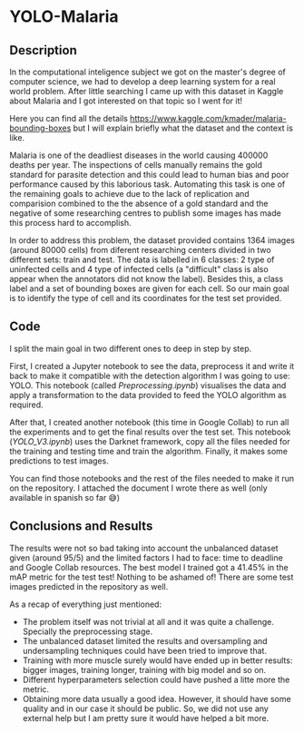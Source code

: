 # YOLO-Malaria

## Description

In the computational inteligence subject we got on the master's degree of computer science, we had to develop a deep learning system for a real world problem. After little searching I came up with this dataset in Kaggle about Malaria and I got interested on that topic so I went for it!

Here you can find all the details https://www.kaggle.com/kmader/malaria-bounding-boxes but I will explain briefly what the dataset and the context is like.

Malaria is one of the deadliest diseases in the world causing 400000 deaths per year. The inspections of cells manually remains the gold standard for parasite detection and this could lead to human bias and poor performance caused by this laborious task. Automating this task is one of the remaining goals to achieve due to the lack of replication and comparision combined to the the absence of a gold standard and the negative of some researching centres to publish some images has made this process hard to accomplish.

In order to address this problem, the dataset provided contains 1364 images (around 80000 cells) from diferent researching centers divided in two different sets: train and test. The data is labelled in 6 classes: 2 type of uninfected cells and 4 type of infected cells (a "difficult" class is also appear when the annotators did not know the label). Besides this, a class label and a set of bounding boxes are given for each cell. So our main goal is to identify the type of cell and its coordinates for the test set provided.


## Code

I split the main goal in two different ones to deep in step by step.

First, I created a Jupyter notebook to see the data, preprocess it and write it back to make it compatible with the detection algorithm I was going to use: YOLO.
This notebook (called _Preprocessing.ipynb_) visualises the data and apply a transformation to the data provided to feed the YOLO algorithm as required.

After that, I created another notebook (this time in Google Collab) to run all the experiments and to get the final results over the test set. This notebook (_YOLO_V3.ipynb_) uses the Darknet framework, copy all the files needed for the training and testing time and train the algorithm. Finally, it makes some predictions to test images.

You can find those notebooks and the rest of the files needed to make it run on the repository. I attached the document I wrote there as well (only available in spanish so far 😅)


## Conclusions and Results

The results were not so bad taking into account the unbalanced dataset given (around 95/5) and the limited factors I had to face: time to deadline and Google Collab resources. The best model I trained got a 41.45% in the mAP metric for the test test! Nothing to be ashamed of! There are some test images predicted in the repository as well.

As a recap of everything just mentioned:
+ The problem itself was not trivial at all and it was quite a challenge. Specially the preprocessing stage.
+ The unbalanced dataset limited the results and oversampling and undersampling techniques could have been tried to improve that.
+ Training with more muscle surely would have ended up in better results: bigger images, training longer, training with big model and so on.
+ Different hyperparameters selection could have pushed a litte more the metric.
+ Obtaining more data usually a good idea. However, it should have some quality and in our case it should be public. So, we did not use any external help but I am pretty sure it would have helped a bit more.
